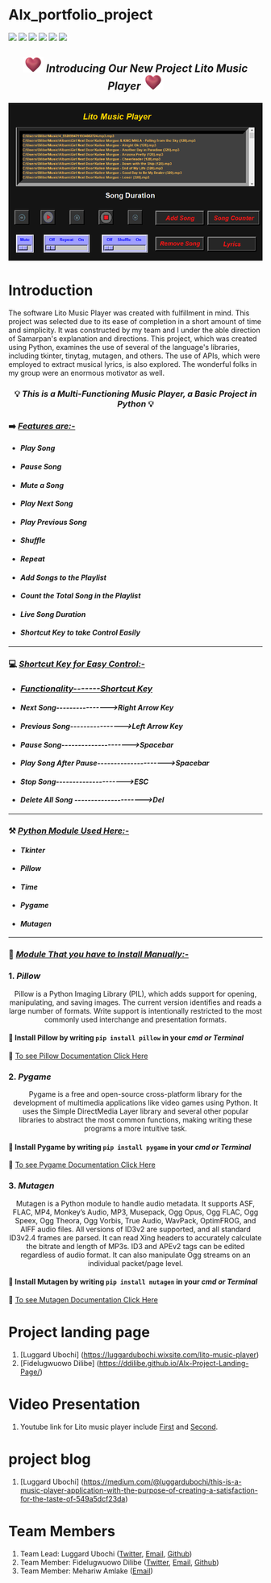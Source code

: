 # Alx_portfolio_project
![](https://img.shields.io/badge/Programming_Language-Python-blue.svg)
![](https://img.shields.io/badge/Main_Tool_Used-Tkinter-red.svg)
![](https://img.shields.io/badge/Music_Player-Multi_Functioning-orange.svg)
![](https://img.shields.io/badge/Mode-Dark_Mode-gold.svg)
![](https://img.shields.io/badge/Python_Version-3.8-brown.svg)
![](https://img.shields.io/badge/Status-Complete-green.svg)

## <p align="center"><img src="pictures_for_readme/heart.png" width=40px> ***_Introducing Our New Project Lito Music Player_*** <img src="pictures_for_readme/heart.png" width=40px></p>

<p align="center"><img src="pictures_for_readme/Lito Music player 12_8_2022 12_55_28 AM.png"></p>


# Introduction

The software Lito Music Player was created with fulfillment in mind. This project was selected due to its ease of completion in a short amount of time and simplicity. It was constructed by my team and I under the able direction of Samarpan's explanation and directions. This project, which was created using Python, examines the use of several of the language's libraries, including tkinter, tinytag, mutagen, and others. The use of APIs, which were employed to extract musical lyrics, is also explored. The wonderful folks in my group were an enormous motivator as well.

### <p align="center">💡 ***_This is a Multi-Functioning Music Player, a Basic Project in Python_*** 💡</p>

### ➡️ ***_<u>Features are:-</u>_***
- #### ***_Play Song_*** 
- #### ***_Pause Song_*** 
- #### ***_Mute a Song_*** 
- #### ***_Play Next Song_*** 
- #### ***_Play Previous Song_*** 
- #### ***_Shuffle_*** 
- #### ***_Repeat_*** 
- #### ***_Add Songs to the Playlist_*** 
- #### ***_Count the Total Song in the Playlist_*** 
- #### ***_Live Song Duration_*** 
- #### ***_Shortcut Key to take Control Easily_*** 

---

### 💻 ***_<u>Shortcut Key for Easy Control:-</u>_*** 
- ### ***_<u>Functionality-------Shortcut Key</u>_***
- #### ***_Next Song---------------->Right Arrow Key_***
- #### ***_Previous Song---------------->Left Arrow Key_***
- #### ***_Pause Song--------------------->Spacebar_***
- #### ***_Play Song After Pause--------------------->Spacebar_***
- #### ***_Stop Song--------------------->ESC_***
- #### ***_Delete All Song --------------------->Del_***


---

### ⚒️ ***_<u>Python Module Used Here:-</u>_*** 
- #### ***_Tkinter_***
- #### ***_Pillow_***
- #### ***_Time_***
- #### ***_Pygame_***
- #### ***_Mutagen_***

---

### 🎯 <u>***_Module That you have to Install Manually:-_***</u>
### 1. ***_Pillow_***

<p align="center">
Pillow is a Python Imaging Library (PIL), which adds support for opening, manipulating, and saving images. The current version identifies and reads a large number of formats. Write support is intentionally restricted to the most commonly used interchange and presentation formats.
</p>

#### 🎯 Install Pillow by writing `pip install pillow` in your ***cmd or Terminal***
🎯 
[To see Pillow Documentation Click Here](https://pypi.org/project/Pillow/)

### 2. ***_Pygame_***
<p align="center">
Pygame is a free and open-source cross-platform library for the development of multimedia applications like video games using Python. It uses the Simple DirectMedia Layer library and several other popular libraries to abstract the most common functions, making writing these programs a more intuitive task.
</p>

#### 🎯 Install Pygame by writing `pip install pygame` in your ***cmd or Terminal***
🎯 
[To see Pygame Documentation Click Here](https://pypi.org/project/pygame/)

### 3. ***_Mutagen_***

<p align="center">
Mutagen is a Python module to handle audio metadata. It supports ASF, FLAC, MP4, Monkey’s Audio, MP3, Musepack, Ogg Opus, Ogg FLAC, Ogg Speex, Ogg Theora, Ogg Vorbis, True Audio, WavPack, OptimFROG, and AIFF audio files. All versions of ID3v2 are supported, and all standard ID3v2.4 frames are parsed. It can read Xing headers to accurately calculate the bitrate and length of MP3s. ID3 and APEv2 tags can be edited regardless of audio format. It can also manipulate Ogg streams on an individual packet/page level.
</p>

#### 🎯 Install Mutagen by writing `pip install mutagen` in your ***cmd or Terminal***
🎯 
[To see Mutagen Documentation Click Here](https://pypi.org/project/mutagen/)

# Project landing page
1. [Luggard Ubochi] (https://luggardubochi.wixsite.com/lito-music-player) 
2. [Fidelugwuowo Dilibe] (https://ddilibe.github.io/Alx-Project-Landing-Page/)

# Video Presentation
1. Youtube link for Lito music player include [First](https://youtu.be/merDFVLWvEA) and [Second](https://youtu.be/MaQYSwlcods).

# project blog 
1. [Luggard Ubochi] (https://medium.com/@luggardubochi/this-is-a-music-player-application-with-the-purpose-of-creating-a-satisfaction-for-the-taste-of-549a5dcf23da)


# Team Members
1. Team Lead: Luggard Ubochi ([Twitter](https://twitter.com/LuggardU), [Email](luggardubochi@gmail.com), [Github](https://github.com/luggardubochi))
2. Team Member: Fidelugwuowo Dilibe ([Twitter](https://twitter.com/therealdilibe), [Email](franklinfidelugwuowo@gmail.com), [Github](https://github.com/Ddilibe))
3. Team Member: Mehariw Amlake ([Email](mehariwamlake@gmail.com))